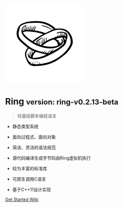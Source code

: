 <!-- _coverpage.md -->

![](./media/ring-logo-1.png)

# Ring <small>version: ring-v0.2.13-beta</small>

> 轻量级脚本编程语言
> 

- 静态类型系统

- 面向过程式、面向对象

- 简洁、灵活的语法规范

- 源代码编译生成字节码由Ring虚拟机执行

- 较为丰富的标准库

- 可原生调用C语言

- 基于C++11设计实现

[Get Started Wiki](./markdown/index-v2/001-Ring简介.md)
